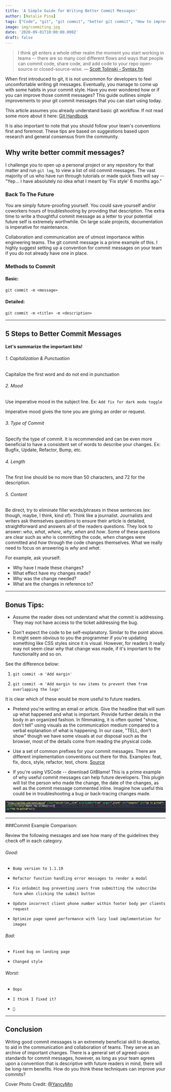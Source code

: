 ```yaml
---
title: 'A Simple Guide for Writing Better Commit Messages'
author: [Natalie Pina]
tags: ["Code", "git", "git commit", "better git commit", "How to improve git commit", "how to write better commit messages", "github", "simple git commit guide", "easy git commit", "how to git commit a message", "steps for git commit messages"]
image: img/commiting.jpg
date: '2020-09-01T10:00:00.000Z'
draft: false
---
```


> I think git enters a whole other realm the moment you start working in teams -- there are so many cool different flows and ways that people can commit code, share code, and add code to your repo open-source or closed-source-wise. — [Scott Tolinski - Syntax.fm](https://podcasts.apple.com/us/podcast/git-fundamentals/id1253186678?i=1000492249335)

When first introduced to git, it is not uncommon for developers to feel uncomfortable writing git messages. Eventually, you manage to come up with some habits in your commit style. Have you ever wondered how or if you can improve those commit messages? This guide outlines simple improvements to your git commit messages that you can start using today.

This article assumes you already understand basic git workflow. If not read some more about it here: [Git Handbook](https://guides.github.com/introduction/git-handbook/) 

It is also important to note that you should follow your team's conventions first and foremost. These tips are based on suggestions based upon research and general consensus from the community.

## Why write better commit messages?

I challenge you to open up a personal project or any repository for that matter and run `git log`, to view a list of old commit messages. The vast majority of us who have run through tutorials or made quick fixes will say -- "Yep... I have absolutely no idea what I meant by 'Fix style' 6 months ago."

### Back To The Future
You are simply future-proofing yourself. You could save yourself and/or coworkers hours of troubleshooting by providing that description. The extra time to write a thoughtful commit message as a letter to your potential future self is extremely worthwhile. On large scale projects, documentation is imperative for maintenance. 

Collaboration and communication are of utmost importance within engineering teams. The git commit message is a prime example of this. I highly suggest setting up a convention for commit messages on your team if you do not already have one in place.


### Methods to Commit

#### Basic:
`git commit -m <message>`

#### Detailed:
`git commit -m <title> -m <description>`

-----

## 5 Steps to Better Commit Messages
#### Let's summarize the important bits!

###### 1. Capitalization & Punctuation
Capitalize the first word and do not end in punctuation

###### 2. Mood
Use imperative mood in the subject line. 
Ex: `Add fix for dark mode toggle`

Imperative mood gives the tone you are giving an order or request.

###### 3. Type of Commit 
Specify the type of commit. It is recommended and can be even more beneficial to have a consistent set of words to describe your changes. 
Ex: Bugfix, Update, Refactor, Bump, etc.

###### 4. Length
The first line should be no more than 50 characters, and 72 for the description.

###### 5. Content
Be direct, try to eliminate filler words/phrases in these sentences (ex: though, maybe, I think, kind of). Think like a journalist. Journalists and writers ask themselves questions to ensure their article is detailed, straightforward and answers all of the readers questions. They look to answer: _who_, _what_, _where_, _why_, _when_ and _how_. Some of these questions are clear such as _who_ is committing the code, _when_ changes were committed and _how_ through the code changes themselves. What we really need to focus on answering is _why_ and _what_.

For example, ask yourself:
- Why have I made these changes?
- What effect have my changes made?
- Why was the change needed?
- What are the changes in reference to?

-----

## Bonus Tips:

- Assume the reader does not understand what the commit is addressing. They may not have access to the ticket addressing the bug. 


- Don't expect the code to be self-explanatory. Similar to the point above. It might seem obvious to you the programmer if you're updating something like CSS styles since it is visual. However, for readers it really may not seem clear _why_ that change was made, if it's important to the functionality and so on.

See the difference below:
1. `git commit -m 'Add margin'`

2. `git commit -m 'Add margin to nav items to prevent them from overlapping the logo'`

It is clear which of these would be more useful to future readers. 

- Pretend you're writing an email or article. Give the headline that will sum up what happened and what is important. Provide further details in the body in an organized fashion. In filmmaking, it is often quoted "show, don't tell" using visuals as the communication medium compared to a verbal explanation of what is happening. In our case, "TELL, don't show" though we have some visuals at our disposal such as the browser, most of the details come from reading the physical code.

- Use a set of common prefixes for your commit messages. There are different implementation conventions out there for this. Examples: feat, fix, docs, style, refactor, test, chore. 
[Source](https://seesparkbox.com/foundry/semantic_commit_messages) 


- If you're using VSCode -- download GitBlame! This is a prime example of why useful commit messages can help future developers. This plugin will list the person who made the change, the date of the changes, as well as the commit message commented inline. Imagine how useful this could be in troubleshooting a bug or back-tracing changes made.

![GitBlame](img/git-commit-gitblame.png)

-----

###Commit Example Comparison:

Review the following messages and see how many of the guidelines they check off in each category.

###### Good:

- `Bump version to 1.1.19`

- `Refactor function handling error messages to render a modal`

- `Fix onSubmit bug preventing users from submitting the subscribe form when clicking the submit button`

- `Update incorrect client phone number within footer body per clients request`

- `Optimize page speed performance with lazy load implementation for images`


###### Bad:

- `Fixed bug on landing page`

- `Changed style`


###### Worst:

- `Oops`

- `I think I fixed it?`

- ` 💩 ` 

-----

## Conclusion

Writing good commit messages is an extremely beneficial skill to develop, to aid in the communication and collaboration of teams. They serve as an archive of important changes. There is a general set of agreed-upon standards for commit messages, however, as long as your team agrees upon a convention that is descriptive with future readers in mind, there will be long-term benefits. How do you think these techniques can improve your commits?



Cover Photo Credit: [@YancyMin](https://unsplash.com/@yancymin)